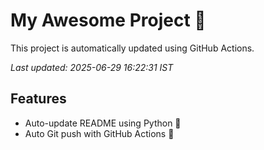 # My Awesome Project 🚀

This project is automatically updated using GitHub Actions.

_Last updated: 2025-06-29 16:22:31 IST_

## Features
- Auto-update README using Python 🐍
- Auto Git push with GitHub Actions 🤖

